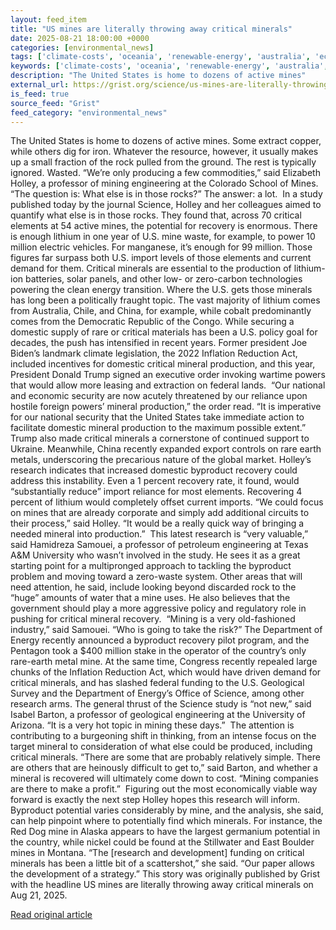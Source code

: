 ```yaml
---
layout: feed_item
title: "US mines are literally throwing away critical minerals"
date: 2025-08-21 18:00:00 +0000
categories: [environmental_news]
tags: ['climate-costs', 'oceania', 'renewable-energy', 'australia', 'economic-impacts', 'year-2025', 'solar-power']
keywords: ['climate-costs', 'oceania', 'renewable-energy', 'australia', 'economic-impacts', 'throwing', 'literally', 'mines']
description: "The United States is home to dozens of active mines"
external_url: https://grist.org/science/us-mines-are-literally-throwing-away-critical-minerals/
is_feed: true
source_feed: "Grist"
feed_category: "environmental_news"
---
```


The United States is home to dozens of active mines. Some extract copper, while others dig for iron. Whatever the resource, however, it usually makes up a small fraction of the rock pulled from the ground. The rest is typically ignored. Wasted. “We&#8217;re only producing a few commodities,” said Elizabeth Holley, a professor of mining engineering at the Colorado School of Mines. “The question is: What else is in those rocks?” The answer: a lot.&nbsp; In a study published today by the journal Science, Holley and her colleagues aimed to quantify what else is in those rocks. They found that, across 70 critical elements at 54 active mines, the potential for recovery is enormous. There is enough lithium in one year of U.S. mine waste, for example, to power 10 million electric vehicles. For manganese, it’s enough for 99 million. Those figures far surpass both U.S. import levels of those elements and current demand for them. Critical minerals are essential to the production of lithium-ion batteries, solar panels, and other low- or zero-carbon technologies powering the clean energy transition. Where the U.S. gets those minerals has long been a politically fraught topic. The vast majority of lithium comes from Australia, Chile, and China, for example, while cobalt predominantly comes from the Democratic Republic of the Congo. While securing a domestic supply of rare or critical materials has been a U.S. policy goal for decades, the push has intensified in recent years. Former president Joe Biden’s landmark climate legislation, the 2022 Inflation Reduction Act, included incentives for domestic critical mineral production, and this year, President Donald Trump signed an executive order invoking wartime powers that would allow more leasing and extraction on federal lands.&nbsp; “Our national and economic security are now acutely threatened by our reliance upon hostile foreign powers’ mineral production,” the order read. “It is imperative for our national security that the United States take immediate action to facilitate domestic mineral production to the maximum possible extent.”&nbsp; Trump also made critical minerals a cornerstone of continued support to Ukraine. Meanwhile, China recently expanded export controls on rare earth metals, underscoring the precarious nature of the global market. Holley’s research indicates that increased domestic byproduct recovery could address this instability. Even a 1 percent recovery rate, it found, would “substantially reduce” import reliance for most elements. Recovering 4 percent of lithium would completely offset current imports. “We could focus on mines that are already corporate and simply add additional circuits to their process,” said Holley. “It would be a really quick way of bringing a needed mineral into production.”&nbsp; This latest research is “very valuable,” said Hamidreza Samouei, a professor of petroleum engineering at Texas A&amp;M University who wasn’t involved in the study. He sees it as a great starting point for a multipronged approach to tackling the byproduct problem and moving toward a zero-waste system. Other areas that will need attention, he said, include looking beyond discarded rock to the “huge” amounts of water that a mine uses. He also believes that the government should play a more aggressive policy and regulatory role in pushing for critical mineral recovery.&nbsp; “Mining is a very old-fashioned industry,” said Samouei. “Who is going to take the risk?” The Department of Energy recently announced a byproduct recovery pilot program, and the Pentagon took a $400 million stake in the operator of the country’s only rare-earth metal mine. At the same time, Congress recently repealed large chunks of the Inflation Reduction Act, which would have driven demand for critical minerals, and has slashed federal funding to the U.S. Geological Survey and the Department of Energy’s Office of Science, among other research arms. The general thrust of the Science study is “not new,” said Isabel Barton, a professor of geological engineering at the University of Arizona. “It is a very hot topic in mining these days.”&nbsp; The attention is contributing to a burgeoning shift in thinking, from an intense focus on the target mineral to consideration of what else could be produced, including critical minerals. “There are some that are probably relatively simple. There are others that are heinously difficult to get to,” said Barton, and whether a mineral is recovered will ultimately come down to cost. “Mining companies are there to make a profit.”&nbsp; Figuring out the most economically viable way forward is exactly the next step Holley hopes this research will inform. Byproduct potential varies considerably by mine, and the analysis, she said, can help pinpoint where to potentially find which minerals. For instance, the Red Dog mine in Alaska appears to have the largest germanium potential in the country, while nickel could be found at the Stillwater and East Boulder mines in Montana. “The [research and development] funding on critical minerals has been a little bit of a scattershot,” she said. “Our paper allows the development of a strategy.” This story was originally published by Grist with the headline US mines are literally throwing away critical minerals on Aug 21, 2025.

[Read original article](https://grist.org/science/us-mines-are-literally-throwing-away-critical-minerals/)
